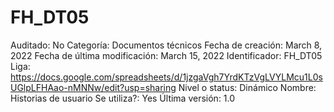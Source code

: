 # FH_DT05

Auditado: No
Categoría: Documentos técnicos
Fecha de creación: March 8, 2022
Fecha de última modificación: March 15, 2022
Identificador: FH_DT05
Liga: https://docs.google.com/spreadsheets/d/1jzgaVgh7YrdKTzVgLVYLMcu1L0sUGlpLFHAao-nMNNw/edit?usp=sharing
Nivel o status: Dinámico
Nombre: Historias de usuario
Se utiliza?: Yes
Última versión: 1.0